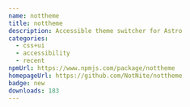 ```yaml
---
name: nottheme
title: nottheme
description: Accessible theme switcher for Astro
categories:
  - css+ui
  - accessibility
  - recent
npmUrl: https://www.npmjs.com/package/nottheme
homepageUrl: https://github.com/NotNite/nottheme
badge: new
downloads: 183
---
```


